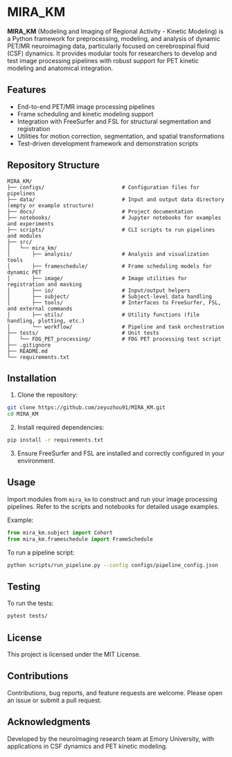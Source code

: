 # MIRA_KM

**MIRA_KM** (Modeling and Imaging of Regional Activity - Kinetic Modeling) is a Python framework for preprocessing, modeling, and analysis of dynamic PET/MR neuroimaging data, particularly focused on cerebrospinal fluid (CSF) dynamics. It provides modular tools for researchers to develop and test image processing pipelines with robust support for PET kinetic modeling and anatomical integration.

## Features

- End-to-end PET/MR image processing pipelines
- Frame scheduling and kinetic modeling support
- Integration with FreeSurfer and FSL for structural segmentation and registration
- Utilities for motion correction, segmentation, and spatial transformations
- Test-driven development framework and demonstration scripts

## Repository Structure

```
MIRA_KM/
├── configs/                         # Configuration files for pipelines
├── data/                            # Input and output data directory (empty or example structure)
├── docs/                            # Project documentation
├── notebooks/                       # Jupyter notebooks for examples and experiments
├── scripts/                         # CLI scripts to run pipelines and modules
├── src/
│   └── mira_km/
│       ├── analysis/                # Analysis and visualization tools
│       ├── frameschedule/           # Frame scheduling models for dynamic PET
│       ├── image/                   # Image utilities for registration and masking
│       ├── io/                      # Input/output helpers
│       ├── subject/                 # Subject-level data handling
│       ├── tools/                   # Interfaces to FreeSurfer, FSL, and external commands
│       ├── utils/                   # Utility functions (file handling, plotting, etc.)
│       └── workflow/                # Pipeline and task orchestration
├── tests/                           # Unit tests
│   └── FDG_PET_processing/          # FDG PET processing test script
├── .gitignore
├── README.md
└── requirements.txt
```

## Installation

1. Clone the repository:

```bash
git clone https://github.com/zeyuzhou91/MIRA_KM.git
cd MIRA_KM
```

2. Install required dependencies:

```bash
pip install -r requirements.txt
```

3. Ensure FreeSurfer and FSL are installed and correctly configured in your environment.

## Usage

Import modules from `mira_km` to construct and run your image processing pipelines. Refer to the scripts and notebooks for detailed usage examples.

Example:
```python
from mira_km.subject import Cohort
from mira_km.frameschedule import FrameSchedule
```

To run a pipeline script:
```bash
python scripts/run_pipeline.py --config configs/pipeline_config.json
```

## Testing

To run the tests:
```bash
pytest tests/
```

## License

This project is licensed under the MIT License.

## Contributions

Contributions, bug reports, and feature requests are welcome. Please open an issue or submit a pull request.

## Acknowledgments

Developed by the neuroimaging research team at Emory University, with applications in CSF dynamics and PET kinetic modeling.
